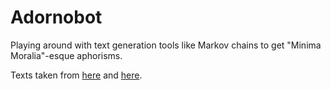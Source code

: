 # Adornobot
Playing around with text generation tools like Markov chains to get "Minima Moralia"-esque aphorisms.

Texts taken from [here](https://www.marxists.org/reference/archive/adorno/1951/mm/) and [here](https://copyriot.com/sinistra/reading/agnado/minima.html).
